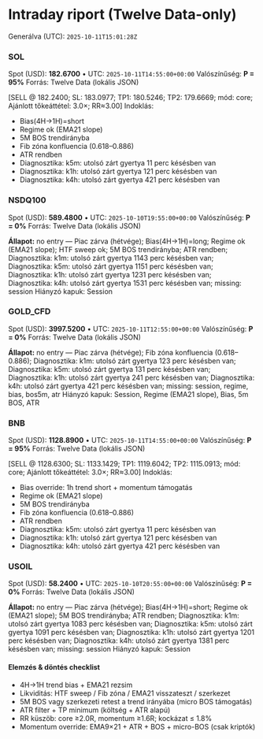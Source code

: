 # Intraday riport (Twelve Data-only)

Generálva (UTC): `2025-10-11T15:01:28Z`

### SOL

Spot (USD): **182.6700** • UTC: `2025-10-11T14:55:00+00:00`
Valószínűség: **P = 95%**
Forrás: Twelve Data (lokális JSON)

[SELL @ 182.2400; SL: 183.0977; TP1: 180.5246; TP2: 179.6669; mód: core; Ajánlott tőkeáttétel: 3.0×; RR≈3.00]
Indoklás:
- Bias(4H→1H)=short
- Regime ok (EMA21 slope)
- 5M BOS trendirányba
- Fib zóna konfluencia (0.618–0.886)
- ATR rendben
- Diagnosztika: k5m: utolsó zárt gyertya 11 perc késésben van
- Diagnosztika: k1h: utolsó zárt gyertya 121 perc késésben van
- Diagnosztika: k4h: utolsó zárt gyertya 421 perc késésben van

### NSDQ100

Spot (USD): **589.4800** • UTC: `2025-10-10T19:55:00+00:00`
Valószínűség: **P = 0%**
Forrás: Twelve Data (lokális JSON)

**Állapot:** no entry — Piac zárva (hétvége); Bias(4H→1H)=long; Regime ok (EMA21 slope); HTF sweep ok; 5M BOS trendirányba; ATR rendben; Diagnosztika: k1m: utolsó zárt gyertya 1143 perc késésben van; Diagnosztika: k5m: utolsó zárt gyertya 1151 perc késésben van; Diagnosztika: k1h: utolsó zárt gyertya 1231 perc késésben van; Diagnosztika: k4h: utolsó zárt gyertya 1531 perc késésben van; missing: session
Hiányzó kapuk: Session

### GOLD_CFD

Spot (USD): **3997.5200** • UTC: `2025-10-11T12:55:00+00:00`
Valószínűség: **P = 0%**
Forrás: Twelve Data (lokális JSON)

**Állapot:** no entry — Piac zárva (hétvége); Fib zóna konfluencia (0.618–0.886); Diagnosztika: k1m: utolsó zárt gyertya 123 perc késésben van; Diagnosztika: k5m: utolsó zárt gyertya 131 perc késésben van; Diagnosztika: k1h: utolsó zárt gyertya 241 perc késésben van; Diagnosztika: k4h: utolsó zárt gyertya 421 perc késésben van; missing: session, regime, bias, bos5m, atr
Hiányzó kapuk: Session, Regime (EMA21 slope), Bias, 5m BOS, ATR

### BNB

Spot (USD): **1128.8900** • UTC: `2025-10-11T14:55:00+00:00`
Valószínűség: **P = 95%**
Forrás: Twelve Data (lokális JSON)

[SELL @ 1128.6300; SL: 1133.1429; TP1: 1119.6042; TP2: 1115.0913; mód: core; Ajánlott tőkeáttétel: 3.0×; RR≈3.00]
Indoklás:
- Bias override: 1h trend short + momentum támogatás
- Regime ok (EMA21 slope)
- 5M BOS trendirányba
- Fib zóna konfluencia (0.618–0.886)
- ATR rendben
- Diagnosztika: k5m: utolsó zárt gyertya 11 perc késésben van
- Diagnosztika: k1h: utolsó zárt gyertya 121 perc késésben van
- Diagnosztika: k4h: utolsó zárt gyertya 421 perc késésben van

### USOIL

Spot (USD): **58.2400** • UTC: `2025-10-10T20:55:00+00:00`
Valószínűség: **P = 0%**
Forrás: Twelve Data (lokális JSON)

**Állapot:** no entry — Piac zárva (hétvége); Bias(4H→1H)=short; Regime ok (EMA21 slope); 5M BOS trendirányba; ATR rendben; Diagnosztika: k1m: utolsó zárt gyertya 1083 perc késésben van; Diagnosztika: k5m: utolsó zárt gyertya 1091 perc késésben van; Diagnosztika: k1h: utolsó zárt gyertya 1201 perc késésben van; Diagnosztika: k4h: utolsó zárt gyertya 1381 perc késésben van; missing: session
Hiányzó kapuk: Session

#### Elemzés & döntés checklist
- 4H→1H trend bias + EMA21 rezsim
- Likviditás: HTF sweep / Fib zóna / EMA21 visszateszt / szerkezet
- 5M BOS vagy szerkezeti retest a trend irányába (micro BOS támogatás)
- ATR filter + TP minimum (költség + ATR alapú)
- RR küszöb: core ≥2.0R, momentum ≥1.6R; kockázat ≤ 1.8%
- Momentum override: EMA9×21 + ATR + BOS + micro-BOS (csak kriptók)

